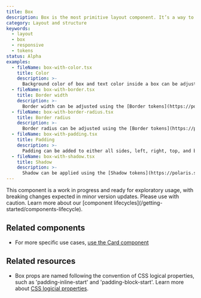 ```yaml
---
title: Box
description: Box is the most primitive layout component. It’s a way to access Polaris design tokens.
category: Layout and structure
keywords:
  - layout
  - box
  - responsive
  - tokens
status: Alpha
examples:
  - fileName: box-with-color.tsx
    title: Color
    description: >-
      Background color of box and text color inside a box can be adjusted using the [Color tokens](https://polaris.shopify.com/tokens/color).
  - fileName: box-with-border.tsx
    title: Border width
    description: >-
      Border width can be adjusted using the [Border tokens](https://polaris.shopify.com/tokens/border), and a subset of tokens allows different types of border.
  - fileName: box-with-border-radius.tsx
    title: Border radius
    description: >-
      Border radius can be adjusted using the [Border tokens](https://polaris.shopify.com/tokens/border).
  - fileName: box-with-padding.tsx
    title: Padding
    description: >-
      Padding can be added to either all sides, left, right, top, and bottom, using the [Space tokens](https://polaris.shopify.com/tokens/space). The `padding` prop supports responsive spacing with the [Breakpoints tokens](https://polaris.shopify.com/tokens/breakpoints).
  - fileName: box-with-shadow.tsx
    title: Shadow
    description: >-
      Shadow can be applied using the [Shadow tokens](https://polaris.shopify.com/tokens/shadow).
---
```


<StatusBanner status={frontmatter.status}>
  This component is a work in progress and ready for exploratory usage, with
  breaking changes expected in minor version updates. Please use with caution.
  Learn more about our [component
  lifecycles](/getting-started/components-lifecycle).
</StatusBanner>

## Related components

- For more specific use cases, [use the Card component](https://polaris.shopify.com/components/layout-and-structure/card)

## Related resources

- Box props are named following the convention of CSS logical properties, such as 'padding-inline-start' and 'padding-block-start'. Learn more about [CSS logicial properties](https://developer.mozilla.org/en-US/docs/Web/CSS/CSS_Logical_Properties).
